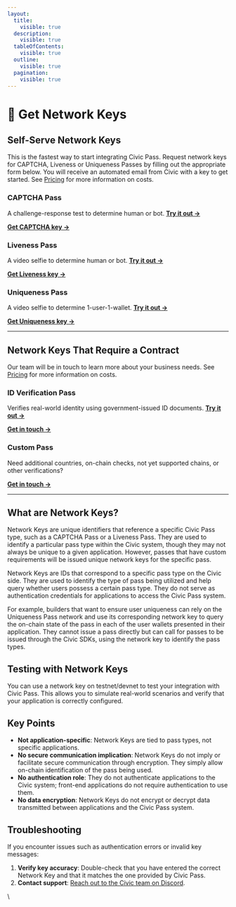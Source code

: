 ```yaml
---
layout:
  title:
    visible: true
  description:
    visible: true
  tableOfContents:
    visible: true
  outline:
    visible: true
  pagination:
    visible: true
---
```


# 🔑 Get Network Keys

## Self-Serve Network Keys

This is the fastest way to start integrating Civic Pass. Request network keys for CAPTCHA, Liveness or Uniqueness Passes by filling out the appropriate form below. You will receive an automated email from Civic with a key to get started. See [Pricing](https://www.civic.com/pricing/pass-pricing) for more information on costs.

### **CAPTCHA Pass**&#x20;

A challenge-response test to determine human or bot. [**Try it out ->**](https://getpass.civic.com/?scope=captcha,uniqueness,liveness)

[**Get CAPTCHA key ->**](https://civickey.typeform.com/req-captcha)

### **Liveness Pass**&#x20;

A video selfie to determine human or bot. [**Try it out ->**](https://getpass.civic.com/?scope=liveness,uniqueness,captcha)

[**Get Liveness key ->**](https://civickey.typeform.com/req-liveness)

### **Uniqueness Pass**&#x20;

A video selfie to determine 1-user-1-wallet. [**Try it out ->**](https://getpass.civic.com/?scope=liveness,uniqueness,captcha)

[**Get Uniqueness key ->**](https://civickey.typeform.com/req-uniqueness)



***

## **Network Keys That Require a Contract**&#x20;

Our team will be in touch to learn more about your business needs. See [Pricing](https://www.civic.com/pricing/pass-pricing) for more information on costs.

### **ID Verification Pass**&#x20;

Verifies real-world identity using government-issued ID documents. [**Try it out ->**](https://getpass.civic.com/?pass=identity)

[**Get in touch ->**](https://civickey.typeform.com/req-id)

### **Custom Pass**&#x20;

Need additional countries, on-chain checks, not yet supported chains, or other verifications?

[**Get in touch ->**](https://civickey.typeform.com/req-custom)



***

## What are Network Keys?

Network Keys are unique identifiers that reference a specific Civic Pass type, such as a CAPTCHA Pass or a Liveness Pass. They are used to identify a particular pass type within the Civic system, though they may not always be unique to a given application. However, passes that have custom requirements will be issued unique network keys for the specific pass.&#x20;

Network Keys are IDs that correspond to a specific pass type on the Civic side. They are used to identify the type of pass being utilized and help query whether users possess a certain pass type. They do not serve as authentication credentials for applications to access the Civic Pass system.

For example, builders that want to ensure user uniqueness can rely on the Uniqueness Pass network and use its corresponding network key to query the on-chain state of the pass in each of the user wallets presented in their application. They cannot issue a pass directly but can call for passes to be issued through the Civic SDKs, using the network key to identify the pass types.&#x20;

## Testing with Network Keys

You can use a network key on testnet/devnet to test your integration with Civic Pass. This allows you to simulate real-world scenarios and verify that your application is correctly configured.&#x20;

## Key Points

* **Not application-specific**: Network Keys are tied to pass types, not specific applications.
* **No secure communication implication**: Network Keys do not imply or facilitate secure communication through encryption. They simply allow on-chain identification of the pass being used.
* **No authentication role**: They do not authenticate applications to the Civic system; front-end applications do not require authentication to use them.
* **No data encryption**: Network Keys do not encrypt or decrypt data transmitted between applications and the Civic Pass system.

## Troubleshooting

If you encounter issues such as authentication errors or invalid key messages:

1. **Verify key accuracy**: Double-check that you have entered the correct Network Key and that it matches the one provided by Civic Pass.
2. **Contact support**: [Reach out to the Civic team on Discord](https://discord.com/invite/8H5Kdtr5Wn).



\
